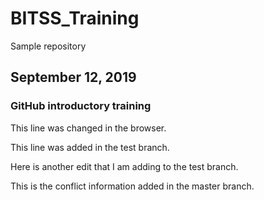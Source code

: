 # BITSS_Training
Sample repository

## September 12, 2019

### GitHub introductory training

This line was changed in the browser. 

This line was added in the test branch. 

Here is another edit that I am adding to the test branch. 

This is the conflict information added in the master branch.